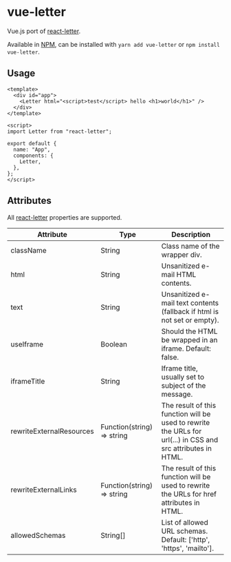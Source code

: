 # vue-letter

Vue.js port of [react-letter](https://github.com/mat-sz/react-letter).

Available in [NPM](https://npmjs.com/package/vue-letter), can be installed with `yarn add vue-letter` or `npm install vue-letter`.

## Usage

```
<template>
  <div id="app">
    <Letter html="<script>test</script> hello <h1>world</h1>" />
  </div>
</template>

<script>
import Letter from "react-letter";

export default {
  name: "App",
  components: {
    Letter,
  },
};
</script>
```

## Attributes

All [react-letter](https://github.com/mat-sz/react-letter) properties are supported.

| Attribute                | Type                       | Description                                                                                                  |
| ------------------------ | -------------------------- | ------------------------------------------------------------------------------------------------------------ |
| className                | String                     | Class name of the wrapper div.                                                                               |
| html                     | String                     | Unsanitized e-mail HTML contents.                                                                            |
| text                     | String                     | Unsanitized e-mail text contents (fallback if html is not set or empty).                                     |
| useIframe                | Boolean                    | Should the HTML be wrapped in an iframe. Default: false.                                                     |
| iframeTitle              | String                     | Iframe title, usually set to subject of the message.                                                         |
| rewriteExternalResources | Function(string) => string | The result of this function will be used to rewrite the URLs for url(...) in CSS and src attributes in HTML. |
| rewriteExternalLinks     | Function(string) => string | The result of this function will be used to rewrite the URLs for href attributes in HTML.                    |
| allowedSchemas           | String[]                   | List of allowed URL schemas. Default: ['http', 'https', 'mailto'].                                           |
